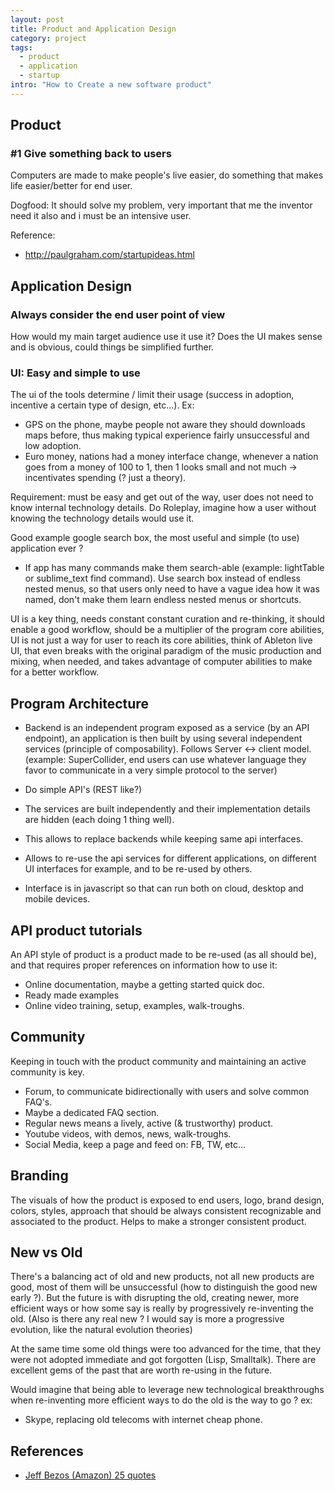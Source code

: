 ```yaml
---
layout: post
title: Product and Application Design
category: project
tags:
  - product
  - application
  - startup
intro: "How to Create a new software product"
---
```


## Product

### #1 Give something back to users 

Computers are made to make people's live easier, do something that makes life easier/better for end user.

Dogfood: It should solve my problem, very important that me the inventor need it also and i must be an intensive user.

Reference:
- http://paulgraham.com/startupideas.html


## Application Design

### Always consider the end user point of view

How would my main target audience use it use it? Does the UI makes sense and is obvious, could things be simplified further.

### UI: Easy and simple to use

The ui of the tools determine / limit their usage (success in adoption, incentive a certain type of design, etc...). Ex: 

- GPS on the phone, maybe people not aware they should downloads maps before, thus making typical experience fairly unsuccessful and low adoption.
- Euro money, nations had a money interface change, whenever a nation goes from a money of 100 to 1, then 1 looks small and not much -> incentivates spending (? just a theory).

Requirement: must be easy and get out of the way, user does not need to know internal technology details.
Do Roleplay, imagine how a user without knowing the technology details would use it.

Good example google search box, the most useful and simple (to use) application ever ?

- If app has many commands make them search-able (example: lightTable or sublime_text find command). Use  search box instead of endless nested menus, so that users only need to have a vague idea how it was named, don't make them learn endless nested menus or shortcuts.

UI is a key thing, needs constant constant curation and re-thinking, it should enable a good workflow, should be a multiplier of the program core abilities, UI is not just a way for user to reach its core abilities, think of Ableton live UI, that even breaks with the original paradigm of the music production and mixing, when needed, and takes advantage of computer abilities to make for a better workflow.

## Program Architecture

- Backend is an independent program exposed as a service (by an API endpoint), an application is then built by using several independent services (principle of composability). Follows Server <-> client model. (example: SuperCollider, end users can use whatever language they favor to communicate in a very simple protocol to the server)
- Do simple API's (REST like?)
- The services are built independently and their implementation details are hidden (each doing 1 thing well).
- This allows to replace backends while keeping same api interfaces.
- Allows to re-use the api services for different applications, on different UI interfaces for example, and to be re-used by others.

- Interface is in javascript so that can run both on cloud, desktop and mobile devices.


## API product tutorials

An API style of product is a product made to be re-used (as all should be), and that requires  proper references on information how to use it:

- Online documentation, maybe a getting started quick doc.
- Ready made examples
- Online video training, setup, examples, walk-troughs.

## Community
Keeping in touch with the product community and maintaining an active community is key.

- Forum, to communicate bidirectionally with users and solve common FAQ's.
- Maybe a dedicated FAQ section.
- Regular news means a lively, active (& trustworthy) product.
- Youtube videos, with demos, news, walk-troughs.
- Social Media, keep a page and feed on: FB, TW, etc...

## Branding
The visuals of how the product is exposed to end users, logo, brand design, colors, styles, approach that should be always consistent recognizable and associated to the product. 
Helps to make a stronger consistent product.


## New vs Old

There's a balancing act of old and new products, not all new products are good, most of them will be unsuccessful (how to distinguish the good new early ?).
But the future is with disrupting the old, creating newer, more efficient ways or how some say is really by progressively re-inventing the old. (Also is there any real new ? I would say is more a progressive evolution, like the natural evolution theories)

At the same time some old things were too advanced for the time, that they were not adopted immediate and got forgotten (Lisp, Smalltalk). There are excellent gems of the past that are worth re-using in the future.

Would imagine that being able to leverage new technological breakthroughs when re-inventing more efficient ways to do the old is the way to go ? ex:

- Skype, replacing old telecoms with internet cheap phone.

## References
- [Jeff Bezos (Amazon) 25 quotes](http://www.fool.com/investing/general/2013/09/09/the-25-smartest-things-jeff-bezos-has-ever-said.aspx)

